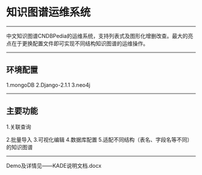﻿# 知识图谱运维系统



---
中文知识图谱CNDBPedia的运维系统，支持列表式及图形化增删改查。最大的亮点在于更换配置文件即可实现不同结构知识图谱的运维操作。


----------
## 环境配置 ##
1.mongoDB
2.Django-2.1.1
3.neo4j


----------


## 主要功能 ##
1.关联查询

2.批量导入
3.可视化编辑
4.数据库配置
5.适配不同结构（表名、字段名等不同）的知识图谱


----------
Demo及详情见——KADE说明文档.docx



